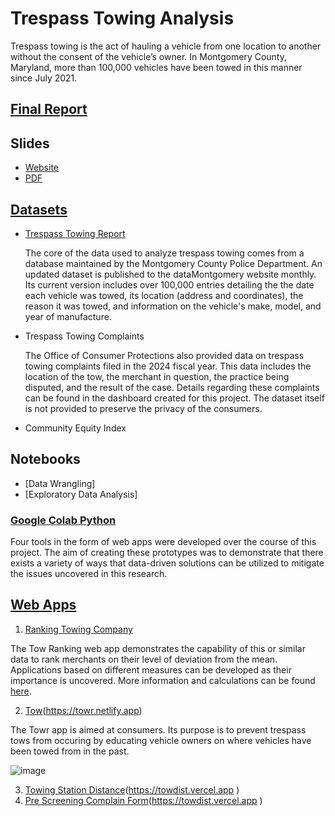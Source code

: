 # Trespass Towing Analysis

Trespass towing is the act of hauling a vehicle from one location to another without the consent of the vehicle’s owner. In Montgomery County, Maryland, more than 100,000 vehicles have been towed in this manner since July 2021. 


## [Final Report](Towing_Analysis_Final_Report.pdf)
## Slides
   - [Website](https://a1-3x.github.io/tow_analysis/)
   - [PDF](Tow_Slides_Final.pdf)
## [Datasets](datasetinfo.md)
   - [Trespass Towing Report](https://data.montgomerycountymd.gov/Consumer-Housing/Trespass-Towing-Report/i6vn-3s6e/about_data)

     The core of the data used to analyze trespass towing comes from a database maintained by the Montgomery County Police Department. An updated dataset is published to the dataMontgomery website monthly. Its current version includes over 100,000 entries detailing the the date each vehicle was towed, its location (address and coordinates), the reason it was towed, and information on the vehicle's make, model, and year of manufacture.
     
   - Trespass Towing Complaints

     The Office of Consumer Protections also provided data on trespass towing complaints filed in the 2024 fiscal year. This data includes the location of the tow, the merchant in question, the practice being disputed, and the result of the case. Details regarding these complaints can be found in the dashboard created for this project. The dataset itself is not provided to preserve the privacy of the consumers.

   - Community Equity Index
## Notebooks
   - [Data Wrangling]
   - [Exploratory Data Analysis]
### [Google Colab Python](googlecolab.md)

Four tools in the form of web apps were developed over the course of this project. The aim of creating these prototypes was to demonstrate that there exists a variety of ways that data-driven solutions can be utilized to mitigate the issues uncovered in this research. 

## [Web Apps](Webapp.md)
1. [Ranking Towing Company](https://towrank.netlify.app)

The Tow Ranking web app demonstrates the capability of this or similar data to rank merchants on their level of deviation from the mean. Applications based on different measures can be developed as their importance is uncovered. More information and calculations can be found [here](ranking-app.md).

2. [Tow](towpuls.md)(https://towr.netlify.app)

The Towr app is aimed at consumers. Its purpose is to prevent trespass tows from occuring by educating vehicle owners on where vehicles have been towed from in the past.

![image](https://github.com/user-attachments/assets/ccc8be5f-1f5d-4d14-b3ce-6cba2628467c)

3. [Towing Station Distance](tow-distance.md)(https://towdist.vercel.app )
4. [Pre Screening Complain Form](pre-screen.md)(https://towdist.vercel.app )





